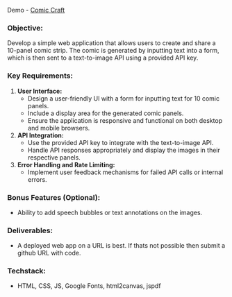 Demo - [Comic Craft](https://comiccraft-vamshikiran.netlify.app)

### **Objective:**

Develop a simple web application that allows users to create and share a 10-panel comic strip. The comic is generated by inputting text into a form, which is then sent to a text-to-image API using a provided API key.

### **Key Requirements:**

1. **User Interface:**
    - Design a user-friendly UI with a form for inputting text for 10 comic panels.
    - Include a display area for the generated comic panels.
    - Ensure the application is responsive and functional on both desktop and mobile browsers.
2. **API Integration:**
    - Use the provided API key to integrate with the text-to-image API.
    - Handle API responses appropriately and display the images in their respective panels.
3. **Error Handling and Rate Limiting:**
    - Implement user feedback mechanisms for failed API calls or internal errors.

### **Bonus Features (Optional):**

- Ability to add speech bubbles or text annotations on the images.

### **Deliverables:**

- A deployed web app on a URL is best. If thats not possible then submit a github URL with code.

### **Techstack:**

- HTML, CSS, JS, Google Fonts, html2canvas, jspdf
